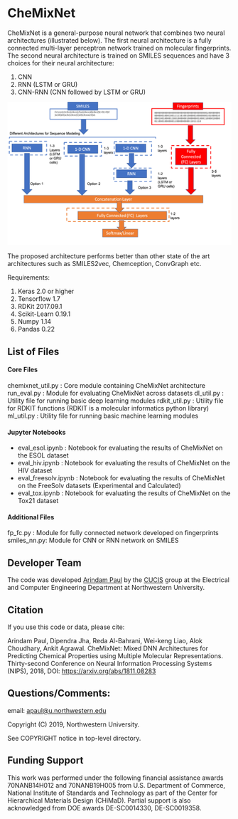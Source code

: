 # CheMixNet
CheMixNet is a general-purpose neural network that combines two neural architectures (illustrated below). 
The first neural architecture is a fully connected multi-layer perceptron network trained on molecular fingerprints. 
The second neural architecture is trained on SMILES sequences and have 3 choices for their neural architecture: 
1. CNN
2. RNN (LSTM or GRU)
3. CNN-RNN (CNN followed by LSTM or GRU)

<p align="center">
  <img src="images/model.png" width="600">
</p>

The proposed architecture performs better than other state of the art architectures such as SMILES2vec, Chemception, ConvGraph etc. 

Requirements: 
1. Keras 2.0 or higher
2. Tensorflow 1.7 
3. RDKit 2017.09.1
4. Scikit-Learn 0.19.1
5. Numpy 1.14
6. Pandas 0.22

## List of Files

#### Core Files
chemixnet_util.py : Core module containing CheMixNet architecture 
run_eval.py : Module for evaluating CheMixNet across datasets 
dl_util.py : Utility file for running basic deep learning modules
rdkit_util.py : Utility file for RDKIT functions (RDKIT is a molecular informatics python library)
ml_util.py : Utility file for running basic machine learning modules

#### Jupyter Notebooks

* eval_esol.ipynb : Notebook for evaluating the results of CheMixNet on the ESOL dataset 
* eval_hiv.ipynb : Notebook for evaluating the results of CheMixNet on the HIV dataset 
* eval_freesolv.ipynb : Notebook for evaluating the results of CheMixNet on the FreeSolv datasets (Experimental and Calculated)
* eval_tox.ipynb : Notebook for evaluating the results of CheMixNet on the Tox21 dataset 

#### Additional Files
fp_fc.py : Module for fully connected network developed on fingerprints
smiles_nn.py: Module for CNN or RNN network on SMILES

## Developer Team

The code was developed <a href="http://www.arindampaul.me/">Arindam Paul</a> by the <a href="http://cucis.ece.northwestern.edu/">CUCIS</a> group at the Electrical and Computer Engineering Department at Northwestern University. 


## Citation
If you use this code or data, please cite:

Arindam Paul, Dipendra Jha, Reda Al-Bahrani, Wei-keng Liao, Alok Choudhary, Ankit Agrawal. CheMixNet: Mixed DNN Architectures for Predicting Chemical Properties using Multiple Molecular Representations. Thirty-second Conference on Neural Information Processing Systems (NIPS), 2018, DOI:  https://arxiv.org/abs/1811.08283


## Questions/Comments:

email: apaul@u.northwestern.edu

Copyright (C) 2019, Northwestern University.

See COPYRIGHT notice in top-level directory.

## Funding Support

This work was performed under the following financial assistance awards 70NANB14H012 and 70NANB19H005 from U.S. Department of Commerce, National Institute of Standards and Technology as part of the Center for Hierarchical Materials Design (CHiMaD). Partial support is also acknowledged from DOE awards DE-SC0014330, DE-SC0019358.
